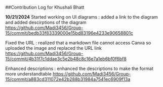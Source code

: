 ##Contribution Log for Khushali Bhatt

**10/21/2024**
Started working on UI diagrams : added a link to the diagram and added descirptions of the diagram
https://github.com/Madi3456/Group-15/commit/bedb33f83339000e15bd83196e4233e90658801c 

Fixed the URL : realized that a markdown file cannot access Canva so uploaded the image and replaced the URL link
https://github.com/Madi3456/Group-15/commit/4b31f7c1ddae3c5e2b48c8c16e7a1eb6bf0f6bf8

Enhanced descriptions : enhanced the descriptions to make the format more understandtable 
https://github.com/Madi3456/Group-15/commit/a883cd311072e42b288b31984a7541ec6909f13a
